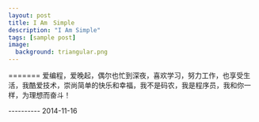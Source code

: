 ```yaml
---
layout: post
title: I Am　Simple
description: "I Am Simple"
tags: [sample post]
image:
  background: triangular.png
---
```




=======
爱编程，爱晚起，偶尔也忙到深夜，喜欢学习，努力工作，也享受生活，我酷爱技术，崇尚简单的快乐和幸福，我不是码农，我是程序员，我和你一样，为理想而奋斗！


----------                                        	  2014-11-16  




